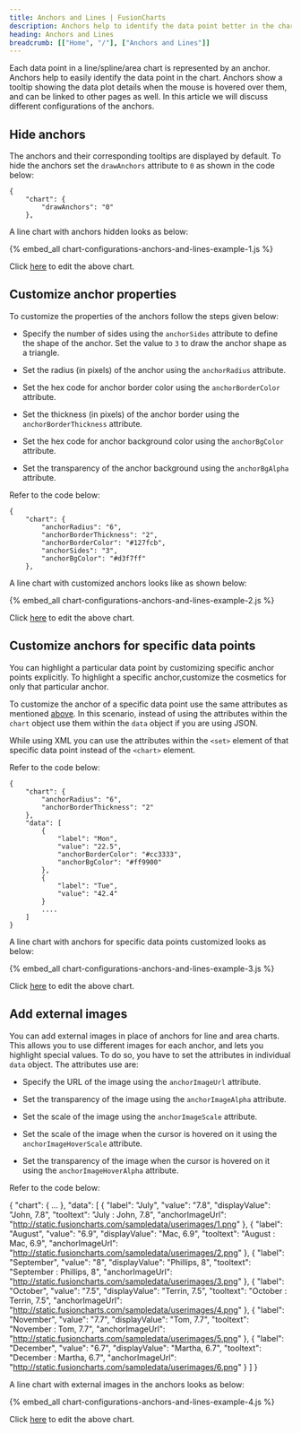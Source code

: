 ```yaml
---
title: Anchors and Lines | FusionCharts
description: Anchors help to identify the data point better in the chart. They also show a tooltip showing the data plot details when the mouse is hovered over them
heading: Anchors and Lines
breadcrumb: [["Home", "/"], ["Anchors and Lines"]]
---
```


Each data point in a line/spline/area chart is represented by an anchor. Anchors help to easily identify the data point in the chart. Anchors show a tooltip showing the data plot details when the mouse is hovered over them, and can be linked to other pages as well. In this article we will discuss different configurations of the anchors.

## Hide anchors

The anchors and their corresponding tooltips are displayed by default. To hide the anchors set the `drawAnchors` attribute to `0` as shown in the code below:

```
{
    "chart": {
        "drawAnchors": "0"
    },

  ```
A line chart with anchors hidden looks as below:

{% embed_all chart-configurations-anchors-and-lines-example-1.js %}

Click [here](http://jsfiddle.net/fusioncharts/5tajR/) to edit the above chart.

## Customize anchor properties

To customize the properties of the anchors follow the steps given below:

* Specify the number of sides using the `anchorSides` attribute to define the shape of the anchor. Set the value to `3` to draw the anchor shape as a triangle.

* Set the radius (in pixels) of the anchor using the `anchorRadius` attribute.

* Set the hex code for anchor border color using the `anchorBorderColor` attribute.

* Set the thickness (in pixels) of the anchor border using the `anchorBorderThickness` attribute.

* Set the hex code for anchor background color using the `anchorBgColor` attribute.

* Set the transparency of the anchor background using the `anchorBgAlpha` attribute.

Refer to the code below:

```
{
    "chart": {
        "anchorRadius": "6",
        "anchorBorderThickness": "2",
        "anchorBorderColor": "#127fcb",
        "anchorSides": "3",
        "anchorBgColor": "#d3f7ff"
    },

```

A line chart with customized anchors looks like as shown below:

{% embed_all chart-configurations-anchors-and-lines-example-2.js %}

Click [here](http://jsfiddle.net/fusioncharts/QnFW2/) to edit the above chart.

## Customize anchors for specific data points

You can highlight a particular data point by customizing specific anchor points explicitly. To highlight a specific anchor,customize the cosmetics for only that particular anchor. 

To customize the anchor of a specific data point use the same attributes as mentioned [above](#bookmark=id.jk8ar5vl5h0). In this scenario, instead of using the attributes within the `chart` object use them within the `data` object if you are using JSON.

While using XML you can use the attributes within the `<set>` element of that specific data point instead of the `<chart>` element. 

Refer to the code below:

```
{
    "chart": {
        "anchorRadius": "6",
        "anchorBorderThickness": "2"
    },
    "data": [
        {
            "label": "Mon",
            "value": "22.5",
            "anchorBorderColor": "#cc3333",
            "anchorBgColor": "#ff9900"
        },
        {
            "label": "Tue",
            "value": "42.4"
        }
        ....
    ]
}

```

A line chart with anchors for specific data points customized looks as below:

{% embed_all chart-configurations-anchors-and-lines-example-3.js %}

Click [here](http://jsfiddle.net/fusioncharts/w9ZWt/) to edit the above chart.

## Add external images

You can add external images in place of anchors for line and area charts. This allows you to use different images for each anchor, and lets you highlight special values. To do so, you have to set the attributes in individual `data` object. The attributes use are:

* Specify the URL of the image using the `anchorImageUrl` attribute.

* Set the transparency of the image using the `anchorImageAlpha` attribute.

* Set the scale of the image using the `anchorImageScale` attribute.

* Set the scale of the image when the cursor is hovered on it using the `anchorImageHoverScale` attribute. 

* Set the transparency of the image when the cursor is hovered on it using the `anchorImageHoverAlpha` attribute.

Refer to the code below:

{
    "chart": {
        ...
    },
    "data": [
        {
            "label": "July",
            "value": "7.8",
            "displayValue": "John, 7.8",
            "tooltext": "July : John, 7.8",
            "anchorImageUrl": "http://static.fusioncharts.com/sampledata/userimages/1.png"
        },
        {
            "label": "August",
            "value": "6.9",
            "displayValue": "Mac, 6.9",
            "tooltext": "August : Mac, 6.9",
            "anchorImageUrl": "http://static.fusioncharts.com/sampledata/userimages/2.png"
        },
        {
            "label": "September",
            "value": "8",
            "displayValue": "Phillips, 8",
            "tooltext": "September : Phillips, 8",
            "anchorImageUrl": "http://static.fusioncharts.com/sampledata/userimages/3.png"
        },
        {
            "label": "October",
            "value": "7.5",
            "displayValue": "Terrin, 7.5",
            "tooltext": "October : Terrin, 7.5",
            "anchorImageUrl": "http://static.fusioncharts.com/sampledata/userimages/4.png"
        },
        {
            "label": "November",
            "value": "7.7",
            "displayValue": "Tom, 7.7",
            "tooltext": "November : Tom, 7.7",
            "anchorImageUrl": "http://static.fusioncharts.com/sampledata/userimages/5.png"
        },
        {
            "label": "December",
            "value": "6.7",
            "displayValue": "Martha, 6.7",
            "tooltext": "December : Martha, 6.7",
            "anchorImageUrl": "http://static.fusioncharts.com/sampledata/userimages/6.png"
        }
    ]
}

A line chart with external images in the anchors looks as below:

{% embed_all chart-configurations-anchors-and-lines-example-4.js %}

Click [here](http://jsfiddle.net/fusioncharts/ZBZKS/) to edit the above chart.